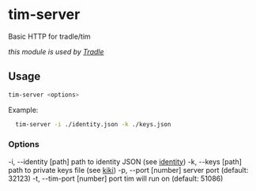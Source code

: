 # tim-server

Basic HTTP for tradle/tim

_this module is used by [Tradle](https://github.com/tradle/tim)_

## Usage

```bash
tim-server <options>
```

Example:
```bash
  tim-server -i ./identity.json -k ./keys.json
```

### Options
  -i, --identity [path]   path to identity JSON (see [identity](https://github.com/tradle/identity))
  -k, --keys [path]       path to private keys file (see [kiki](https://github.com/tradle/kiki))
  -p, --port [number]     server port (default: 32123)
  -t, --tim-port [number] port tim will run on (default: 51086)
